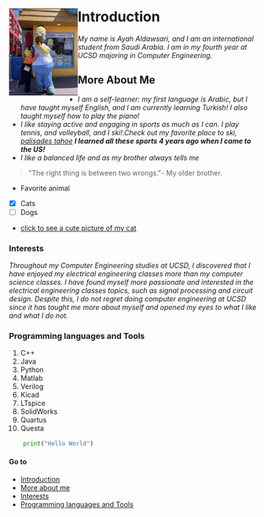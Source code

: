 
# Introduction <img src="IMG_7168.jpg" align="left" width="140">
*My name is Ayah Aldawsari, and I am an international student from Saudi Arabia. I am in my fourth year at UCSD majoring in Computer Engineering.* 


## More About Me
- *I am a self-learner: my first language is Arabic, but I have taught myself English, and I am currently learning Turkish! I also taught myself how to play the piano!*
- *I like staying active and engaging in sports as much as I can. I play tennis, and volleyball, and I ski!.Check out my favorite place to ski, [palisades tahoe](https://www.palisadestahoe.com/) **I learned all these sports 4 years ago when I came to the US!***
- *I like a balanced life and as my brother always tells me*
> "The right thing is between two wrongs."- My older brother.
- Favorite animal
- [x] Cats
- [ ] Dogs
- [click to see a cute picture of my cat](IMG_7169.jpg)
### Interests
*Throughout my Computer Engineering studies at UCSD, I discovered that I have enjoyed my electrical engineering classes more than my computer science classes. I have found myself more passionate and interested in the electrical engineering classes topics, such as signal processing and circuit design. 
Despite this, I do not regret doing computer engineering at UCSD since it has taught me more about myself and opened my eyes to what I like and what I do not.*

### Programming languages and Tools
1. C++
2. Java
3. Python
4. Matlab
5. Verilog
6. Kicad
7. LTspice
8. SolidWorks
9. Quartus
10. Questa

```python
    print("Hello World")
```



#### Go to
- [Introduction](#Introduction)
- [More about me](#More-About-Me)
- [Interests](#Interests)
- [Programming languages and Tools](#Programming-languages-and-Tools)










